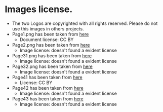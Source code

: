 # Images license.

- The two Logos are copyrighted with all rights reserved. Please do not use this images in others projects.
- Page1.png has been taken from [here](https://www.researchgate.net/publication/313403550_3D_Modeling_and_Printing_Technologies_in_Neurosurgery)
    - Document license: CC BY
- Page2.png has been taken from [here](https://www.autodesk.com/solutions/3d-modeling-software)
    - Image license: doesn't found a evident license
- Page31.png has been taken from [here](https://x.com/EU_Commission/status/1639613604067672065)
    - Image license: doesn't found a evident license
- Page32.png has been taken from [here](https://www.matterhackers.com/store/3d-printer-filament/300mm-pla-filament-red-1-kg)
    - Image license: doesn't found a evident license
- Page41 has been taken from [here](https://www.thingiverse.com/thing:4600031)
    - License: CC BY
- Page42 has been taken from [here](https://porzellanprops.com/products/genshin-impact-tartaglia-childe-electro-blade-cosplay-sword-3d-printed-cosplay-kit?variant=41623920967878)
    - Image license: doesn't found a evident license
- Page43 has been taken from [here](https://serraservice.it/)
    - Image license: doesn't found a evident license